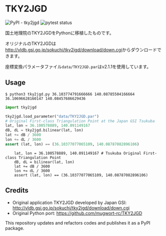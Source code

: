 # TKY2JGD

![PyPI - tky2jgd](https://img.shields.io/pypi/v/tky2jgd)
![pytest status](https://img.shields.io/github/actions/workflow/status/shuuji3/tky2jgd/main.yaml?branch=main&label=pytest)

国土地理院のTKY2JGDをPythonに移植したものです。

オリジナルのTKY2JGDは<http://vldb.gsi.go.jp/sokuchi/tky2jgd/download/down.cgi>からダウンロードできます。

座標変換パラメータファイル`data/TKY2JGD.par`はv2.1.1を使用しています。

## Usage

```
$ python3 tky2jgd.py 36.103774791666666 140.08785504166664
36.10696628160147 140.08457686629436
```

```python
import tky2jgd

tky2jgd.load_parameter("data/TKY2JGD.par")
# Original First-class Triangulation Point at the Japan GSI Tsukuba
lat, lon = 36.100578889, 140.091149167
dB, dL = tky2jgd.bilinear(lat, lon)
lat += dB / 3600
lon += dL / 3600
assert (lat, lon) == (36.10377077065109, 140.08787082896106)
```
        lat, lon = 36.100578889, 140.091149167 # Tsukuba Original First-class Triangulation Point
        dB, dL = bilinear(lat, lon)
        lat += dB / 3600
        lon += dL / 3600
        assert (lat, lon) == (36.10377077065109, 140.08787082896106)
## Credits

- Original application TKY2JGD developed by Japan GSI: http://vldb.gsi.go.jp/sokuchi/tky2jgd/download/down.cgi
- Original Python port: https://github.com/mugwort-rc/TKY2JGD

This repository updates and refactors codes and publishes it as a PyPI package.
